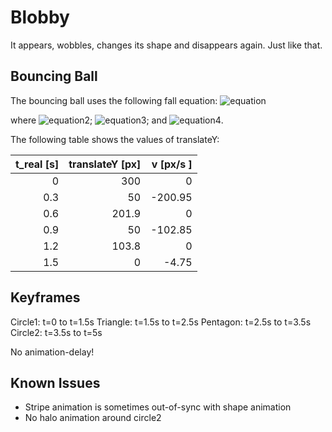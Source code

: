 # Blobby
It appears, wobbles, changes its shape and disappears again. Just like that.

## Bouncing Ball 
The bouncing ball uses the following fall equation:
![equation](https://latex.codecogs.com/svg.image?y&space;-&space;y_0&space;=&space;m(v&space;-&space;v_0)&space;-&space;\frac{1}{2}g(t-t0)^2)

where
![equation2](https://latex.codecogs.com/svg.image?t&space;=&space;\frac{t_{real}}{0.3}&space;[s]);
![equation3](https://latex.codecogs.com/svg.image?g&space;=&space;98.1&space;\left&space;[\frac{px}{s}\right&space;]); and
![equation4](https://latex.codecogs.com/svg.image?m&space;=&space;1).

The following table shows the values of translateY:

|t_real \[s\] | translateY \[px\] | v \[px/s \] |
| --------: | -------: | ------: |
| 0         | 300      | 0       |
| 0.3       | 50       | -200.95 |
| 0.6       | 201.9    | 0       |
| 0.9       | 50       | -102.85 |
| 1.2       | 103.8    | 0       |
| 1.5       | 0        |-4.75    |

## Keyframes
Circle1: t=0 to t=1.5s
Triangle: t=1.5s to t=2.5s
Pentagon: t=2.5s to t=3.5s
Circle2: t=3.5s to t=5s

No animation-delay!

## Known Issues
- Stripe animation is sometimes out-of-sync with shape animation
- No halo animation around circle2